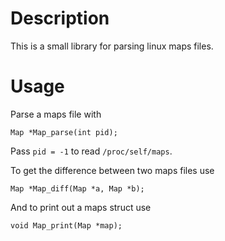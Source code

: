 # Description
This is a small library for parsing linux maps files.

# Usage
Parse a maps file with
```
Map *Map_parse(int pid);
```

Pass `pid = -1` to read `/proc/self/maps`.

To get the difference between two maps files use
```
Map *Map_diff(Map *a, Map *b);
```

And to print out a maps struct use
```
void Map_print(Map *map);
```
